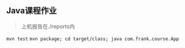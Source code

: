 ## Java课程作业

> 上机报告在./reports内

`mvn test`
`mvn package; cd target/class; java com.frank.course.App`